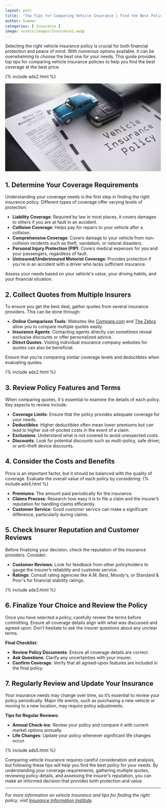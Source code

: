 ```yaml
---
layout: post
title:  "Top Tips for Comparing Vehicle Insurance | Find the Best Policy for Your Needs"
author: Summer
categories: [ Insurance ]
image: assets/images/Insurance2.webp
---
```


Selecting the right vehicle insurance policy is crucial for both financial protection and peace of mind. With numerous options available, it can be overwhelming to choose the best one for your needs. This guide provides top tips for comparing vehicle insurance policies to help you find the best coverage at the best price.

{% include ads2.html %}

![Insurance](/assets/images/Insurance2.webp)

## 1. Determine Your Coverage Requirements

Understanding your coverage needs is the first step in finding the right insurance policy. Different types of coverage offer varying levels of protection:

- **Liability Coverage**: Required by law in most places, it covers damages to others if you are at fault in an accident.
- **Collision Coverage**: Helps pay for repairs to your vehicle after a collision.
- **Comprehensive Coverage**: Covers damage to your vehicle from non-collision incidents such as theft, vandalism, or natural disasters.
- **Personal Injury Protection (PIP)**: Covers medical expenses for you and your passengers, regardless of fault.
- **Uninsured/Underinsured Motorist Coverage**: Provides protection if you're in an accident with a driver who lacks sufficient insurance.

Assess your needs based on your vehicle's value, your driving habits, and your financial situation.

## 2. Collect Quotes from Multiple Insurers

To ensure you get the best deal, gather quotes from several insurance providers. This can be done through:

- **Online Comparison Tools**: Websites like [Compare.com](https://www.compare.com) and [The Zebra](https://www.thezebra.com) allow you to compare multiple quotes easily.
- **Insurance Agents**: Contacting agents directly can sometimes reveal exclusive discounts or offer personalized advice.
- **Direct Quotes**: Visiting individual insurance company websites for quotes can also be beneficial.

Ensure that you’re comparing similar coverage levels and deductibles when evaluating quotes.

{% include ads2.html %}

## 3. Review Policy Features and Terms

When comparing quotes, it's essential to examine the details of each policy. Key aspects to review include:

- **Coverage Limits**: Ensure that the policy provides adequate coverage for your needs.
- **Deductibles**: Higher deductibles often mean lower premiums but can lead to higher out-of-pocket costs in the event of a claim.
- **Exclusions**: Understand what is not covered to avoid unexpected costs.
- **Discounts**: Look for potential discounts such as multi-policy, safe driver, or anti-theft device discounts.

## 4. Consider the Costs and Benefits

Price is an important factor, but it should be balanced with the quality of coverage. Evaluate the overall value of each policy by considering:
{% include ads5.html %}
- **Premiums**: The amount paid periodically for the insurance.
- **Claims Process**: Research how easy it is to file a claim and the insurer’s reputation for handling claims efficiently.
- **Customer Service**: Good customer service can make a significant difference, particularly during claims.

## 5. Check Insurer Reputation and Customer Reviews

Before finalizing your decision, check the reputation of the insurance providers. Consider:

- **Customer Reviews**: Look for feedback from other policyholders to gauge the insurer’s reliability and customer service.
- **Ratings**: Consult rating agencies like A.M. Best, Moody's, or Standard & Poor's for financial stability ratings.

{% include ads3.html %}

## 6. Finalize Your Choice and Review the Policy

Once you have selected a policy, carefully review the terms before committing. Ensure all coverage details align with what was discussed and agreed upon. Don’t hesitate to ask the insurer questions about any unclear terms.

**Final Checklist:**
- **Review Policy Documents**: Ensure all coverage details are correct.
- **Ask Questions**: Clarify any uncertainties with your insurer.
- **Confirm Coverage**: Verify that all agreed-upon features are included in the final policy.

## 7. Regularly Review and Update Your Insurance

Your insurance needs may change over time, so it’s essential to review your policy periodically. Major life events, such as purchasing a new vehicle or moving to a new location, may require policy adjustments.

**Tips for Regular Reviews:**
- **Annual Check-ins**: Review your policy and compare it with current market options annually.
- **Life Changes**: Update your policy whenever significant life changes occur.

{% include ads5.html %}

Comparing vehicle insurance requires careful consideration and analysis, but following these tips will help you find the best policy for your needs. By understanding your coverage requirements, gathering multiple quotes, reviewing policy details, and assessing the insurer’s reputation, you can make an informed decision that provides both protection and value.

---

*For more information on vehicle insurance and tips for finding the right policy, visit [Insurance Information Institute](https://www.iii.org).* 
